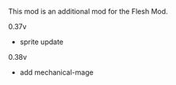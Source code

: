 This mod is an additional mod for the Flesh Mod.

0.37v
- sprite update

0.38v
- add mechanical-mage